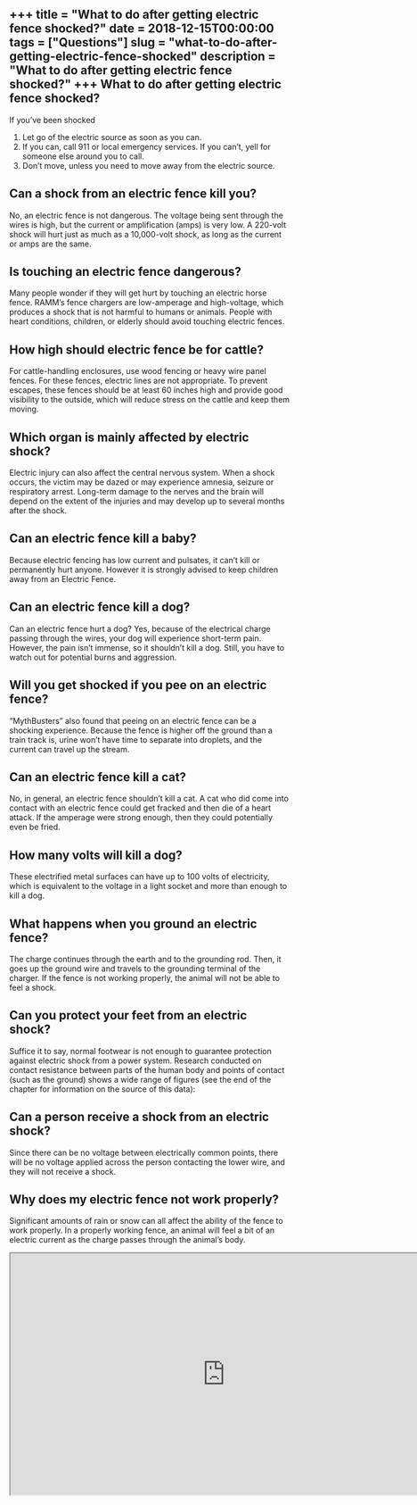 +++
title = "What to do after getting electric fence shocked?"
date = 2018-12-15T00:00:00
tags = ["Questions"]
slug = "what-to-do-after-getting-electric-fence-shocked"
description = "What to do after getting electric fence shocked?"
+++
What to do after getting electric fence shocked?
------------------------------------------------

If you’ve been shocked

1. Let go of the electric source as soon as you can.
2. If you can, call 911 or local emergency services. If you can’t, yell for someone else around you to call.
3. Don’t move, unless you need to move away from the electric source.

Can a shock from an electric fence kill you?
--------------------------------------------

No, an electric fence is not dangerous. The voltage being sent through the wires is high, but the current or amplification (amps) is very low. A 220-volt shock will hurt just as much as a 10,000-volt shock, as long as the current or amps are the same.

Is touching an electric fence dangerous?
----------------------------------------

Many people wonder if they will get hurt by touching an electric horse fence. RAMM’s fence chargers are low-amperage and high-voltage, which produces a shock that is not harmful to humans or animals. People with heart conditions, children, or elderly should avoid touching electric fences.

How high should electric fence be for cattle?
---------------------------------------------

For cattle-handling enclosures, use wood fencing or heavy wire panel fences. For these fences, electric lines are not appropriate. To prevent escapes, these fences should be at least 60 inches high and provide good visibility to the outside, which will reduce stress on the cattle and keep them moving.

Which organ is mainly affected by electric shock?
-------------------------------------------------

Electric injury can also affect the central nervous system. When a shock occurs, the victim may be dazed or may experience amnesia, seizure or respiratory arrest. Long-term damage to the nerves and the brain will depend on the extent of the injuries and may develop up to several months after the shock.

Can an electric fence kill a baby?
----------------------------------

Because electric fencing has low current and pulsates, it can’t kill or permanently hurt anyone. However it is strongly advised to keep children away from an Electric Fence.

Can an electric fence kill a dog?
---------------------------------

Can an electric fence hurt a dog? Yes, because of the electrical charge passing through the wires, your dog will experience short-term pain. However, the pain isn’t immense, so it shouldn’t kill a dog. Still, you have to watch out for potential burns and aggression.

Will you get shocked if you pee on an electric fence?
-----------------------------------------------------

“MythBusters” also found that peeing on an electric fence can be a shocking experience. Because the fence is higher off the ground than a train track is, urine won’t have time to separate into droplets, and the current can travel up the stream.

Can an electric fence kill a cat?
---------------------------------

No, in general, an electric fence shouldn’t kill a cat. A cat who did come into contact with an electric fence could get fracked and then die of a heart attack. If the amperage were strong enough, then they could potentially even be fried.

How many volts will kill a dog?
-------------------------------

These electrified metal surfaces can have up to 100 volts of electricity, which is equivalent to the voltage in a light socket and more than enough to kill a dog.

What happens when you ground an electric fence?
-----------------------------------------------

The charge continues through the earth and to the grounding rod. Then, it goes up the ground wire and travels to the grounding terminal of the charger. If the fence is not working properly, the animal will not be able to feel a shock.

Can you protect your feet from an electric shock?
-------------------------------------------------

Suffice it to say, normal footwear is not enough to guarantee protection against electric shock from a power system. Research conducted on contact resistance between parts of the human body and points of contact (such as the ground) shows a wide range of figures (see the end of the chapter for information on the source of this data):

Can a person receive a shock from an electric shock?
----------------------------------------------------

Since there can be no voltage between electrically common points, there will be no voltage applied across the person contacting the lower wire, and they will not receive a shock.

Why does my electric fence not work properly?
---------------------------------------------

Significant amounts of rain or snow can all affect the ability of the fence to work properly. In a properly working fence, an animal will feel a bit of an electric current as the charge passes through the animal’s body.

<iframe allow="accelerometer; autoplay; clipboard-write; encrypted-media; gyroscope; picture-in-picture" allowfullscreen="" class="__youtube_prefs__  epyt-is-override  no-lazyload" data-no-lazy="1" data-origheight="433" data-origwidth="770" data-skipgform_ajax_framebjll="" height="433" id="_ytid_42872" loading="lazy" src="https://www.youtube.com/embed/QWO8J68QdK4?enablejsapi=1&autoplay=0&cc_load_policy=0&cc_lang_pref=&iv_load_policy=1&loop=0&modestbranding=0&rel=1&fs=1&playsinline=0&autohide=2&theme=dark&color=red&controls=1&" title="YouTube player" width="770"></iframe>